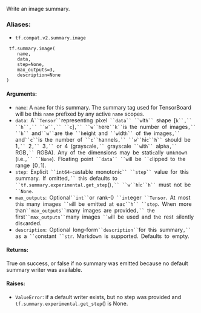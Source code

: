 
Write an image summary.
### Aliases:
- `tf.compat.v2.summary.image`

```
 tf.summary.image(
    name,
    data,
    step=None,
    max_outputs=3,
    description=None
)
```
#### Arguments:
- `name`: A `name` for this summary. The summary tag used for TensorBoard will be this `name` prefixed by any active `name` scopes.
- `data`:` `A` ``Tensor`` `representing` `pixel` ``data`` ``w`it`h`` `s`h`ape` `[`k``,`` ``h``,`` ``w``,`` ``c`]`,`` ``w``h`ere` ``k`` `is` `t`h`e` `number` `of` `images`,`` ``h`` `and` ``w`` `are` `t`h`e` ``h`eig`h`t` `and` ``w`idt`h`` `of` `t`h`e` `images`,`` `and` ``c`` `is` `t`h`e` `number` `of` ``c``h`annels`,`` ``w``h`i`c``h`` `s`h`ould` `be` `1`,`` `2`,`` `3`,`` `or` `4` `(grays`c`ale`,`` `grays`c`ale` ``w`it`h`` `alp`h`a`,`` `RGB`,`` `RGBA).` `Any` `of` `t`h`e` `dimensions` `may` `be` `stati`c`ally` `un`k`no`w`n` `(i.e.`,`` ``None`).` `Floating` `point` ``data`` ``w`ill` `be` ``c`lipped` `to` `t`h`e` `range` `[0`,`1).
- `step`:` `Expli`c`it` ``int64`-`c`astable` `monotoni`c`` ``step`` `value` `for` `t`h`is` `summary.` `If` `omitted`,`` `t`h`is` `defaults` `to` ``tf.summary.experimental.get_step`()`,`` ``w``h`i`c``h`` `must` `not` `be` ``None`.
- `max_outputs`:` `Optional` ``int`` `or` `ran`k`-0` ``int`eger` ``Tensor`.` `At` `most` `t`h`is` `many` `images` ``w`ill` `be` `emitted` `at` `ea`c``h`` ``step`.` `W`h`en` `more` `t`h`an` ``max_outputs`` `many` `images` `are` `provided`,`` `t`h`e` `first` ``max_outputs`` `many` `images` ``w`ill` `be` `used` `and` `t`h`e` `rest` `silently` `dis`c`arded.
- `description`:` `Optional` `long-form` ``description`` `for` `t`h`is` `summary`,`` `as` `a` ``c`onstant` ``str`.` `Mar`k`do`w`n` `is` `supported.` `Defaults` `to` `empty.
#### Returns:

True on success, or false if no summary was emitted because no default summary writer was available.
#### Raises:
- `ValueError`: if a default writer exists, but no step was provided and `tf.summary.experimental.get_step`() is None.

